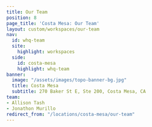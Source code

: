 ```yaml
---
title: Our Team
position: 8
page_title: 'Costa Mesa: Our Team'
layout: custom/workspaces/our-team
nav:
  id: whq-team
  site:
    highlight: workspaces
  side:
    id: costa-mesa
    highlight: whq-team
banner:
  image: "/assets/images/topo-banner-bg.jpg"
  title: Costa Mesa
  subtitle: 270 Baker St E, Ste 200, Costa Mesa, CA
team:
- Allison Tash
- Jonathon Murillo
redirect_from: "/locations/costa-mesa/our-team"
---
```

